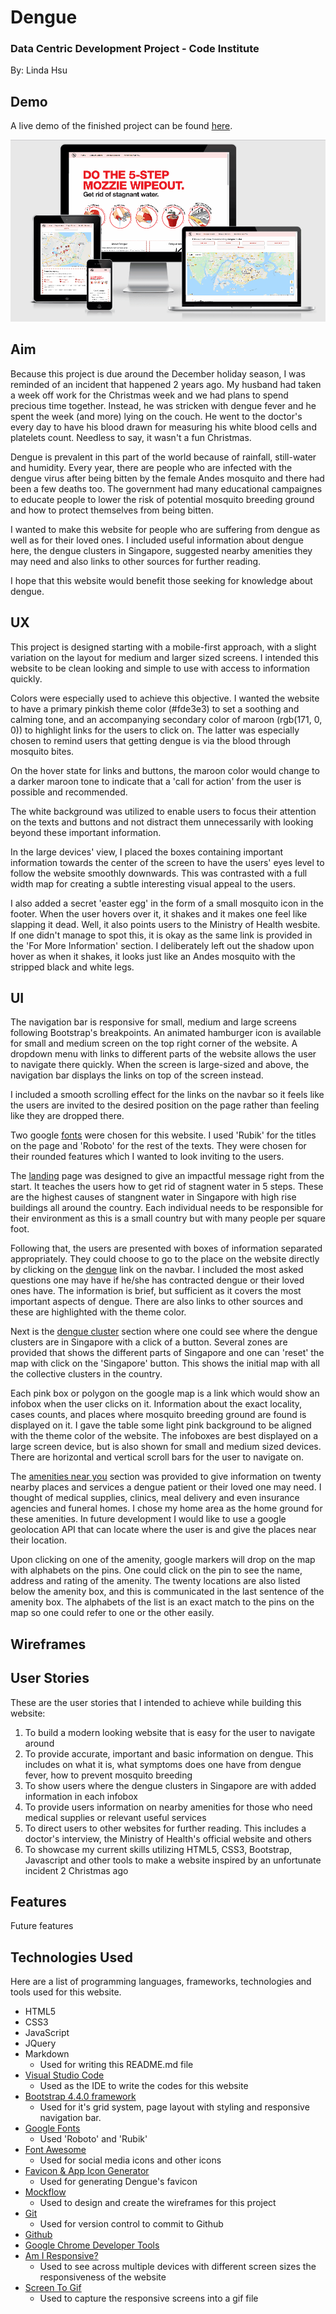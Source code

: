 # Dengue

### Data Centric Development Project - Code Institute

By: Linda Hsu

## Demo

A live demo of the finished project can be found [here](https://paddlepop25.github.io/trent-project-2-dengue/).

![Desktop Demo](https://github.com/Paddlepop25/trent-project-2-dengue/blob/master/assets/images/dengue.gif)

## Aim

Because this project is due around the December holiday season, I was reminded of an incident that happened 2 years ago. My husband had taken a week off work for the Christmas week and we had plans to spend precious time together. Instead, he was stricken with dengue fever and he spent the week (and more) lying on the couch. He went to the doctor's every day to have his blood drawn for measuring his white blood cells and platelets count. Needless to say, it wasn't a fun Christmas.

Dengue is prevalent in this part of the world because of rainfall, still-water and humidity. Every year, there are people who are infected with the dengue virus after being bitten by the female Andes mosquito and there had been a few deaths too. The government had many educational campaignes to educate people to lower the risk of potential mosquito breeding ground and how to protect themselves from being bitten.

I wanted to make this website for people who are suffering from dengue as well as for their loved ones. I included useful information about dengue here, the dengue clusters in Singapore, suggested nearby amenities they may need and also links to other sources for further reading.

I hope that this website would benefit those seeking for knowledge about dengue.

## UX

This project is designed starting with a mobile-first approach, with a slight variation on the layout for medium and larger sized screens. I intended this website to be clean looking and simple to use with access to information quickly.

Colors were especially used to achieve this objective. I wanted the website to have a primary pinkish theme color (#fde3e3) to set a soothing and calming tone, and an accompanying secondary color of maroon (rgb(171, 0, 0)) to highlight links for the users to click on. The latter was especially chosen to remind users that getting dengue is via the blood through mosquito bites.

On the hover state for links and buttons, the maroon color would change to a darker maroon tone to indicate that a 'call for action' from the user is possible and recommended.

The white background was utilized to enable users to focus their attention on the texts and buttons and not distract them unnecessarily with looking beyond these important information.

In the large devices' view, I placed the boxes containing important information towards the center of the screen to have the users' eyes level to follow the website smoothly downwards. This was contrasted with a full width map for creating a subtle interesting visual appeal to the users.

I also added a secret 'easter egg' in the form of a small mosquito icon in the footer. When the user hovers over it, it shakes and it makes one feel like slapping it dead. Well, it also points users to the Ministry of Health wesbite. If one didn't manage to spot this, it is okay as the same link is provided in the 'For More Information' section. I deliberately left out the shadow upon hover as when it shakes, it looks just like an Andes mosquito with the stripped black and white legs.

## UI

The navigation bar is responsive for small, medium and large screens following Bootstrap's breakpoints. An animated hamburger icon is available for small and medium screen on the top right corner of the website. A dropdown menu with links to different parts of the website allows the user to navigate there quickly. When the screen is large-sized and above, the navigation bar displays the links on top of the screen instead.

I included a smooth scrolling effect for the links on the navbar so it feels like the users are invited to the desired position on the page rather than feeling like they are dropped there.

Two google [fonts](https://fonts.google.com/?selection.family=Roboto|Rubik&query=rub) were chosen for this website. I used 'Rubik' for the titles on the page and 'Roboto' for the rest of the texts. They were chosen for their rounded features which I wanted to look inviting to the users.

The [landing](https://paddlepop25.github.io/trent-project-2-dengue/) page was designed to give an impactful message right from the start. It teaches the users how to get rid of stagnent water in 5 steps. These are the highest causes of stangnent water in Singapore with high rise buildings all around the country. Each individual needs to be responsible for their environment as this is a small country but with many people per square foot.

Following that, the users are presented with boxes of information separated appropriately. They could choose to go to the place on the website directly by clicking on the [dengue](https://paddlepop25.github.io/trent-project-2-dengue/#dengue-update) link on the navbar. I included the most asked questions one may have if he/she has contracted dengue or their loved ones have. The information is brief, but sufficient as it covers the most important aspects of dengue. There are also links to other sources and these are highlighted with the theme color.

Next is the [dengue cluster](https://paddlepop25.github.io/trent-project-2-dengue/#abovezones) section where one could see where the dengue clusters are in Singapore with a click of a button. Several zones are provided that shows the different parts of Singapore and one can 'reset' the map with click on the 'Singapore' button. This shows the initial map with all the collective clusters in the country.

Each pink box or polygon on the google map is a link which would show an infobox when the user clicks on it. Information about the exact locality, cases counts, and places where mosquito breeding ground are found is displayed on it. I gave the table some light pink background to be aligned with the theme color of the website. The infoboxes are best displayed on a large screen device, but is also shown for small and medium sized devices. There are horizontal and vertical scroll bars for the user to navigate on.

The [amenities near you](https://paddlepop25.github.io/trent-project-2-dengue/#amenities) section was provided to give information on twenty nearby places and services a dengue patient or their loved one may need. I thought of medical supplies, clinics, meal delivery and even insurance agencies and funeral homes. I chose my home area as the home ground for these amenities. In future development I would like to use a google geolocation API that can locate where the user is and give the places near their location.

Upon clicking on one of the amenity, google markers will drop on the map with alphabets on the pins. One could click on the pin to see the name, address and rating of the amenity. The twenty locations are also listed below the amenity box, and this is communicated in the last sentence of the amenity box. The alphabets of the list is an exact match to the pins on the map so one could refer to one or the other easily.

## Wireframes

## User Stories

These are the user stories that I intended to achieve while building this website:

1. To build a modern looking website that is easy for the user to navigate around
2. To provide accurate, important and basic information on dengue. This includes on what it is, what symptoms does one have from dengue fever, how to prevent mosquito breeding
3. To show users where the dengue clusters in Singapore are with added information in each infobox
4. To provide users information on nearby amenities for those who need medical supplies or relevant useful services
5. To direct users to other websites for further reading. This includes a doctor's interview, the Ministry of Health's official website and others
6. To showcase my current skills utilizing HTML5, CSS3, Bootstrap, Javascript and other tools to make a website inspired by an unfortunate incident 2 Christmas ago

## Features

Future features

## Technologies Used

Here are a list of programming languages, frameworks, technologies and tools used for this website.

- HTML5
- CSS3
- JavaScript
- JQuery
- Markdown
  - Used for writing this README.md file
- [Visual Studio Code](https://code.visualstudio.com/)
  - Used as the IDE to write the codes for this website
- [Bootstrap 4.4.0 framework](https://getbootstrap.com/)
  - Used for it's grid system, page layout with styling and responsive navigation bar.
- [Google Fonts](https://fonts.google.com/)
  - Used 'Roboto' and 'Rubik'
- [Font Awesome](https://fontawesome.com/)
  - Used for social media icons and other icons
- [Favicon & App Icon Generator](https://www.favicon-generator.org/)
  - Used for generating Dengue's favicon
- [Mockflow](https://mockflow.com/)
  - Used to design and create the wireframes for this project
- [Git](https://git-scm.com/)
  - Used for version control to commit to Github
- [Github](https://github.com)
- [Google Chrome Developer Tools](https://developers.google.com/web/tools/chrome-devtools)
- [Am I Responsive?](http://ami.responsivedesign.is/?url=#)
  - Used to see across multiple devices with different screen sizes the responsiveness of the website
- [Screen To Gif](https://www.screentogif.com/)
  - Used to capture the responsive screens into a gif file
